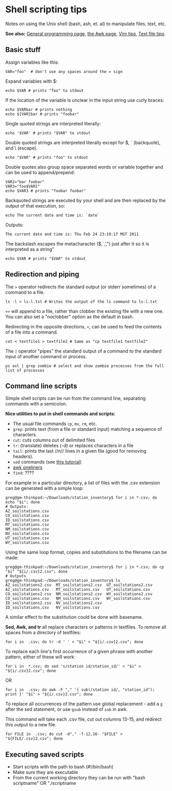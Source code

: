 # Shell scripting tips

Notes on using the Unix shell (bash, ash, et. al) to manipulate files,
text, etc.

 **See also:** [General programming page](comp_programming.md), [the Awk page](comp_awk.md), [Vim tips](comp_vimtips.md), [Text file tips](comp_textfiles.md).

## Basic stuff

Assign variables like this:

    VAR="foo"  # don't use any spaces around the = sign 

Expand variables with $:

    echo $VAR # prints "foo" to stdout 

If the location of the variable is unclear in the input string use curly
braces:

~~~{.bash}
echo $VARbar # prints nothing
echo ${VAR}bar # prints "foobar"
~~~

Single quoted strings are interpreted literally:

~~~{.bash}
echo '$VAR' # prints "$VAR" to stdout
~~~

Double quoted strings are interpreted literally except for $, \`
(backquote), and \\ (escape).

~~~{.bash}
echo "$VAR" # prints "foo" to stdout 
~~~

Double quotes also group space separated words or variable together and
can be used to append/prepend:

~~~{.bash}
VAR2="bar foobar"
VAR3="foo$VAR2"
echo $VAR3 # prints "foobar foobar"
~~~

Backquoted strings are executed by your shell and are then replaced by
the output of that execution, so:

    echo The current date and time is: `date`

Outputs:

    The current date and time is: Thu Feb 24 23:19:17 MST 2011

The backslash escapes the metacharacter ($,\`,',") just after it so it
is interpreted as a string"

~~~{.bash}
echo $VAR # prints "$VAR" to stdout 
~~~

## Redirection and piping

The `>` operator redirects the standard output (or stderr sometimes)
of a command to a file.

    ls -l > ls-l.txt # Writes the output of the ls command to ls-l.txt

`>>` will append to a file, rather than clobber the existing file
with a new one. You can also set a "noclobber" option as the default in
bash.

Redirecting in the opposite directions, `<`, can be used to feed the
contents of a file into a command.

~~~{.bash}
cat < textfile1 > textfile2 # Same as "cp textfile1 textfile2"
~~~

The `|` operator "pipes" the standard output of a command to the
standard input of another command or process.

~~~{.bash}
ps axl | grep zombie # select and show zombie processes from the full list of processes
~~~


## Command line scripts

Simple shell scripts can be run from the command line, separating
commands with a semicolon.

 **Nice utilities to put in shell commands and scripts:**

* The usual file commands `cp`, `mv`, `rm`, etc.
* `grep`: prints text (from a file or standard input) matching a sequence of characters.
* `cut`: cuts columns out of delimited files
* `tr`: (translate) deletes (-d) or replaces characters in a file
* `tail`: prints the last //n// lines in a given file (good for removing headers).
* `sed` commands (see [this tutorial](http://www.grymoire.com/Unix/Sed.html))
* [awk oneliners](comp_awk.md)
* `find`: ????

For example in a particular directory, a list of files with the .csv
extension can be generated with a simple loop:

~~~{.bash}
greg@gm-thinkpad:~/Downloads/station_inventory$ for i in *.csv; do echo "$i"; done
# Outputs:
AZ_soilstations.csv
CO_soilstations.csv
ID_soilstations.csv
MT_soilstations.csv
NM_soilstations.csv
NV_soilstations.csv
UT_soilstations.csv
WY_soilstations.csv
~~~

Using the same loop format, copies and substitutions to the filename can
be made:

~~~{.bash}
greg@gm-thinkpad:~/Downloads/station_inventory$ for i in *.csv; do cp "$i" "${i/.csv}2.csv"; done
# Outputs
greg@gm-thinkpad:~/Downloads/station_inventory$ ls
AZ_soilstations2.csv  MT_soilstations2.csv  UT_soilstations2.csv
AZ_soilstations.csv   MT_soilstations.csv   UT_soilstations.csv
CO_soilstations2.csv  NM_soilstations2.csv  WY_soilstations2.csv
CO_soilstations.csv   NM_soilstations.csv   WY_soilstations.csv
ID_soilstations2.csv  NV_soilstations2.csv
ID_soilstations.csv   NV_soilstations.csv
~~~

A similar effect to the substitution could be done with basename.

**Sed, Awk, and tr** all replace characters or patterns in textfiles. To remove all spaces from a directory of textfiles:

~~~{~bash}
for i in  .csv; do tr -d ' ' < "$i" > "${i/.csv}2.csv"; done
~~~

To replace each line's first occurrence of a given phrase with another pattern, either of these will work:

~~~{.bash}\
for i in  *.csv; do sed 's/station id/station_id/' < "$i" >  "${i/.csv}2.csv"; done
~~~

OR  

~~~{.bash}
for i in  .csv; do awk -F "," '{ sub(/station id/, "station_id"); print }' "$i" > "${i/.csv}2.csv"; done
~~~

To replace all occurrences of the pattern use global replacement - add a `g` after the sed statement, or use `gsub` instead of `sub` in awk.

This command will take each .csv file, cut out columns 13-15, and
redirect this output to a new file.

~~~{.bash}
for FILE in  .csv; do cut -d"," -f-12,16- "$FILE" > "${FILE/.csv}2.csv"; done 
~~~

## Executing saved scripts

- Start scripts with the path to bash (#!/bin/bash)
- Make sure they are executable
- From the current working directory they can be run with "bash scriptname" OR "./scriptname
